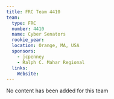 ```yaml
---
title: FRC Team 4410
team:
  type: FRC
  number: 4410
  name: Cyber Senators
  rookie_year: 
  location: Orange, MA, USA
  sponsors:
    - jcpenney
    - Ralph C. Mahar Regional
  links:
    Website: 
---
```

No content has been added for this team